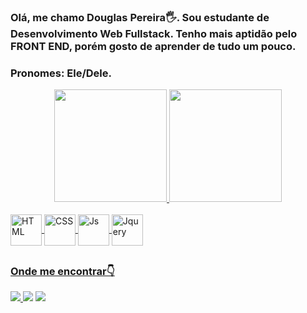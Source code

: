 
### Olá, me chamo Douglas Pereira🖐️. Sou estudante de Desenvolvimento Web Fullstack. Tenho mais aptidão pelo FRONT END, porém gosto de aprender de tudo um pouco.
### Pronomes: Ele/Dele.


<div align="center">
  <a href="https://github.com/douglasverse">
  <img height="180em" src="https://github-readme-stats.vercel.app/api?username=douglasverse&show_icons=true&theme=dark&include_all_commits=true&count_private=true"/>
  <img height="180em" src="https://github-readme-stats.vercel.app/api/top-langs/?username=douglasverse&layout=compact&langs_count=7&theme=dark"/>
</div>
<div style="display: inline_block"><br>
  <img align="center" alt="HTML" height="50" width="50" src="https://cdn.jsdelivr.net/gh/devicons/devicon/icons/html5/html5-plain-wordmark.svg">
  <img align="center" alt="CSS" height="50" width="50" src="https://cdn.jsdelivr.net/gh/devicons/devicon/icons/css3/css3-original-wordmark.svg">
  <img align="center" alt="Js" height="50" width="50" src="https://cdn.jsdelivr.net/gh/devicons/devicon/icons/javascript/javascript-original.svg">
  <img align="center" alt="Jquery" height="50" width="50" src="https://cdn.jsdelivr.net/gh/devicons/devicon/icons/jquery/jquery-original-wordmark.svg">

</div>
  
  ##
 
<div> 
  <div>
    
### Onde me encontrar👇
  <a href = "mailto:douglaswebdev1@gmail.com"><img src="https://img.shields.io/badge/Gmail-D14836?style=for-the-badge&logo=gmail&logoColor=white">
    <a href="https://www.linkedin.com/in/douglaswebdev" target="_blank"><img src="https://img.shields.io/badge/-LinkedIn-%230077B5?style=for-the-badge&logo=linkedin&logoColor=white" target="_blank"></a> 
    <a href="https://instagram.com/thedouglasverse" target="_blank"><img src="https://img.shields.io/badge/-Instagram-%23E4405F?style=for-the-badge&logo=instagram&logoColor=white" target="_blank"></a>
    
    
  </div>

